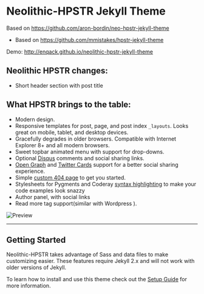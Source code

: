 # Neolithic-HPSTR Jekyll Theme
Based on https://github.com/aron-bordin/neo-hpstr-jekyll-theme
* Based on https://github.com/mmistakes/hpstr-jekyll-theme

Demo: http://enqack.github.io/neolithic-hpstr-jekyll-theme

## Neolithic HPSTR changes:

* Short header section with post title


## What HPSTR brings to the table:

* Modern design.
* Responsive templates for post, page, and post index `_layouts`. Looks great on mobile, tablet, and desktop devices.
* Gracefully degrades in older browsers. Compatible with Internet Explorer 8+ and all modern browsers.  
* Sweet topbar animated menu with support for drop-downs.
* Optional [Disqus](http://disqus.com) comments and social sharing links.
* [Open Graph](https://developers.facebook.com/docs/opengraph/) and [Twitter Cards](https://dev.twitter.com/docs/cards) support for a better social sharing experience.
* Simple [custom 404 page](http://enqack.github.io/neolithic-hpstr-jekyll-theme/404.html) to get you started.
* Stylesheets for Pygments and Coderay [syntax highlighting](http://enqack.github.io/neolithic-hpstr-jekyll-theme/intro/code-highlighting-post/) to make your code examples look snazzy
* Author panel, with social links
* Read more tag support(similar with Wordpress ).

![Preview](http://enqack.github.io/neolithic-hpstr-jekyll-theme/images/neolithic-hpstr-jekyll-theme-preview.png)


---

## Getting Started

Neolithic-HPSTR takes advantage of Sass and data files to make customizing easier. These features require Jekyll 2.x and will not work with older versions of Jekyll.

To learn how to install and use this theme check out the [Setup Guide](http://enqack.github.io/neolithic-hpstr-jekyll-theme/theme-setup/) for more information.
